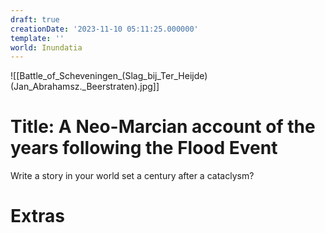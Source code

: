 ```yaml
---
draft: true
creationDate: '2023-11-10 05:11:25.000000'
template: ''
world: Inundatia
---
```

![[Battle_of_Scheveningen_(Slag_bij_Ter_Heijde)(Jan_Abrahamsz._Beerstraten).jpg]]

# Title: A Neo-Marcian account of the years following the Flood Event

Write a story in your world set a century after a cataclysm?

# Extras

